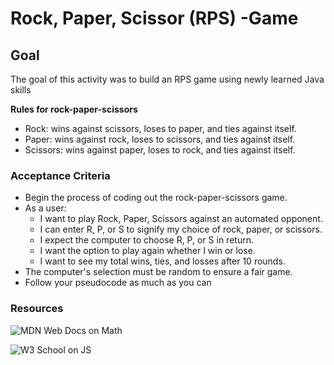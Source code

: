 # Rock, Paper, Scissor (RPS) -Game

## Goal
The goal of this activity was to build an RPS game using newly learned Java skills

**Rules for rock-paper-scissors**

* Rock: wins against scissors, loses to paper, and ties against itself.
* Paper: wins against rock, loses to scissors, and ties against itself.
* Scissors: wins against paper, loses to rock, and ties against itself.

### Acceptance Criteria

* Begin the process of coding out the rock-paper-scissors game.
* As a user:
  * I want to play Rock, Paper, Scissors against an automated opponent.
  * I can enter R, P, or S to signify my choice of rock, paper, or scissors.
  * I expect the computer to choose R, P, or S in return.
  * I want the option to play again whether I win or lose.
  * I want to see my total wins, ties, and losses after 10 rounds.
* The computer's selection must be random to ensure a fair game.
* Follow your pseudocode as much as you can

### Resources

![MDN Web Docs on Math](https://developer.mozilla.org/en-US/docs/Web/JavaScript/Reference/Global_Objects/Math)
  
![W3 School on JS]([https://developer.mozilla.org/en-US/docs/Web/JavaScript/Reference/Global_Objects/Math](https://www.w3schools.com/js/default.asp)https://www.w3schools.com/js/default.asp)

